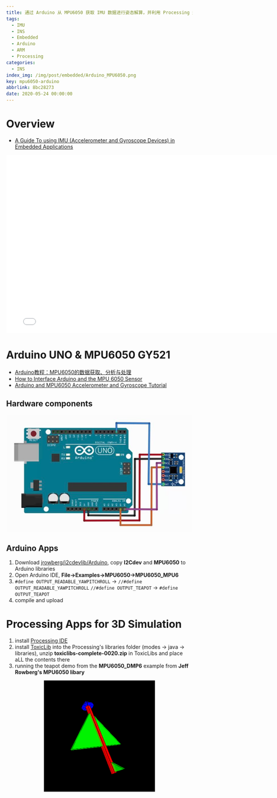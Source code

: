 ```yaml
---
title: 通过 Arduino 从 MPU6050 获取 IMU 数据进行姿态解算，并利用 Processing 进行三维姿态显示
tags:
  - IMU
  - INS
  - Embedded
  - Arduino
  - ARM
  - Processing
categories:
  - INS
index_img: /img/post/embedded/Arduino_MPU6050.png
key: mpu6050-arduino
abbrlink: 8bc28273
date: 2020-05-24 00:00:00
---
```


# Overview

* [A Guide To using IMU (Accelerometer and Gyroscope Devices) in Embedded Applications](http://www.starlino.com/imu_guide.html)

<p align="center">
  <iframe src="//player.bilibili.com/player.html?bvid=BV1mK41137Gb&page=1"
    width="780" height="480" frameborder="no" scrolling="no" allowfullscreen="true">
  </iframe>
</p>

# Arduino UNO & MPU6050 GY521

* [Arduino教程：MPU6050的数据获取、分析与处理](http://www.geek-workshop.com/thread-15392-1-1.html)
* [How to Interface Arduino and the MPU 6050 Sensor](https://maker.pro/arduino/tutorial/how-to-interface-arduino-and-the-mpu-6050-sensor)
* [Arduino and MPU6050 Accelerometer and Gyroscope Tutorial](https://howtomechatronics.com/tutorials/arduino/arduino-and-mpu6050-accelerometer-and-gyroscope-tutorial/)

## Hardware components

<p align="center">
  <img src="/img/post/embedded/Arduino_MPU6050.png">
</p>

## Arduino Apps

1. Download [jrowberg/i2cdevlib/Arduino](https://github.com/jrowberg/i2cdevlib/tree/master/Arduino), copy **I2Cdev** and **MPU6050** to Arduino libraries
2. Open Arduino IDE, **File->Examples->MPU6050->MPU6050_MPU6**
3. `#define OUTPUT_READABLE_YAWPITCHROLL` -> `//#define OUTPUT_READABLE_YAWPITCHROLL`
   `//#define OUTPUT_TEAPOT` -> `#define OUTPUT_TEAPOT`
4. compile and upload

# Processing Apps for 3D Simulation

1. install [Processing IDE](https://processing.org)
2. install [ToxicLib](https://bitbucket.org/postspectacular/toxiclibs/downloads/) into the Processing's libraries folder (modes -> java -> libraries), unzip **toxiclibs-complete-0020.zip** in ToxicLibs and place aLL the contents there
3. running the teapot demo from the **MPU6050_DMP6** example from **Jeff Rowberg's MPU6050 libary**

<p align="center">
  <img src="/img/post/embedded/processing_teapot.png">
</p>
